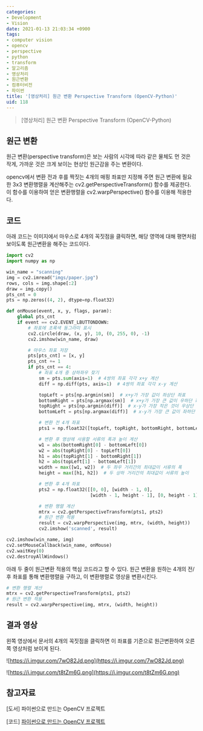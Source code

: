```yaml
---
categories:
- Development
- Vision
date: 2021-01-13 21:03:34 +0900
tags:
- computer vision
- opencv
- perspective
- python
- transform
- 알고리즘
- 영상처리
- 원근변환
- 컴퓨터비전
- 파이썬
title: '[영상처리] 원근 변환 Perspective Transform (OpenCV-Python)'
uid: 118
---
```


> [영상처리] 원근 변환 Perspective Transform (OpenCV-Python)
> 

## 원근 변환

원근 변환(perspective transform)은 보는 사람의 시각에 따라 같은 물체도 먼 것은 작게, 가까운 것은 크게 보이는 현상인 원근감을 주는 변환이다. 

opencv에서 변환 전과 후를 짝짓는 4개의 매핑 좌표만 지정해 주면 원근 변환에 필요한 3x3 변환행렬을 계산해주는 cv2.getPerspectiveTransform() 함수를 제공한다. 이 함수를 이용하여 얻은 변환행렬을 cv2.warpPerspective() 함수를 이용해 적용한다. 

## 코드

아래 코드는 이미지에서 마우스로 4개의 꼭짓점을 클릭하면, 해당 영역에 대해 평면처럼 보이도록 원근변환을 해주는 코드이다.

```python
import cv2
import numpy as np

win_name = "scanning"
img = cv2.imread("imgs/paper.jpg")
rows, cols = img.shape[:2]
draw = img.copy()
pts_cnt = 0
pts = np.zeros((4, 2), dtype=np.float32)

def onMouse(event, x, y, flags, param):
    global pts_cnt
    if event == cv2.EVENT_LBUTTONDOWN:
        # 좌표에 초록색 동그라미 표시
        cv2.circle(draw, (x, y), 10, (0, 255, 0), -1)
        cv2.imshow(win_name, draw)

        # 마우스 좌표 저장
        pts[pts_cnt] = [x, y]
        pts_cnt += 1
        if pts_cnt == 4:
            # 좌표 4개 중 상하좌우 찾기
            sm = pts.sum(axis=1)  # 4쌍의 좌표 각각 x+y 계산
            diff = np.diff(pts, axis=1)  # 4쌍의 좌표 각각 x-y 계산

            topLeft = pts[np.argmin(sm)]  # x+y가 가장 값이 좌상단 좌표
            bottomRight = pts[np.argmax(sm)]  # x+y가 가장 큰 값이 우하단 좌표
            topRight = pts[np.argmin(diff)]  # x-y가 가장 작은 것이 우상단 좌표
            bottomLeft = pts[np.argmax(diff)]  # x-y가 가장 큰 값이 좌하단 좌표

            # 변환 전 4개 좌표 
            pts1 = np.float32([topLeft, topRight, bottomRight, bottomLeft])

            # 변환 후 영상에 사용할 서류의 폭과 높이 계산
            w1 = abs(bottomRight[0] - bottomLeft[0])
            w2 = abs(topRight[0] - topLeft[0])
            h1 = abs(topRight[1] - bottomRight[1])
            h2 = abs(topLeft[1] - bottomLeft[1])
            width = max([w1, w2])  # 두 좌우 거리간의 최대값이 서류의 폭
            height = max([h1, h2])  # 두 상하 거리간의 최대값이 서류의 높이

            # 변환 후 4개 좌표
            pts2 = np.float32([[0, 0], [width - 1, 0],
                               [width - 1, height - 1], [0, height - 1]])

            # 변환 행렬 계산 
            mtrx = cv2.getPerspectiveTransform(pts1, pts2)
            # 원근 변환 적용
            result = cv2.warpPerspective(img, mtrx, (width, height))
            cv2.imshow('scanned', result)

cv2.imshow(win_name, img)
cv2.setMouseCallback(win_name, onMouse)
cv2.waitKey(0)
cv2.destroyAllWindows()
```

아래 두 줄이 원근변환 적용의 핵심 코드라고 할 수 있다. 원근 변환을 원하는 4개의 전/후 좌표를 통해 변환행렬을 구하고, 이 변환행렬로 영상을 변환시킨다.

```python
# 변환 행렬 계산 
mtrx = cv2.getPerspectiveTransform(pts1, pts2)
# 원근 변환 적용
result = cv2.warpPerspective(img, mtrx, (width, height))
```

## 결과 영상

왼쪽 영상에서 문서의 4개의 꼭짓점을 클릭하면 이 좌표를 기준으로 원근변환하여 오른쪽 영상처럼 보이게 된다.

![https://i.imgur.com/7wO82Jd.png](https://i.imgur.com/7wO82Jd.png)

![https://i.imgur.com/t8tZm6G.png](https://i.imgur.com/t8tZm6G.png)

## 참고자료

[도서] 파이썬으로 만드는 OpenCV 프로젝트

[코드] [파이썬으로 만드는 OpenCV 프로젝트](https://github.com/dltpdn/insightbook.opencv_project_python/blob/master/05.geometric_transform/perspective_scan.py)